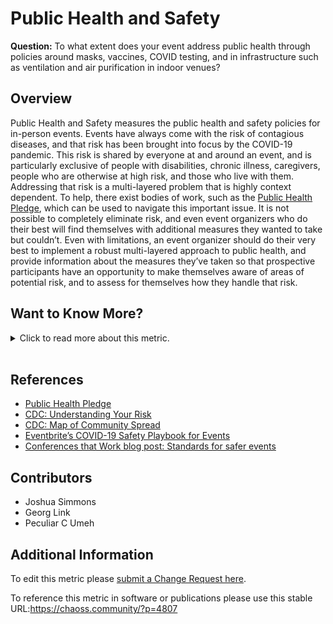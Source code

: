# Public Health and Safety

**Question:** To what extent does your event address public health through policies around masks, vaccines, COVID testing, and in infrastructure such as ventilation and air purification in indoor venues?

## Overview

Public Health and Safety measures the public health and safety policies for in-person events. Events have always come with the risk of contagious diseases, and that risk has been brought into focus by the COVID-19 pandemic. This risk is shared by everyone at and around an event, and is particularly exclusive of people with disabilities, chronic illness, caregivers, people who are otherwise at high risk, and those who live with them. Addressing that risk is a multi-layered problem that is highly context dependent. To help, there exist bodies of work, such as the [Public Health Pledge](https://publichealthpledge.com/), which can be used to navigate this important issue. It is not possible to completely eliminate risk, and even event organizers who do their best will find themselves with additional measures they wanted to take but couldn’t. Even with limitations, an event organizer should do their very best to implement a robust multi-layered approach to public health, and provide information about the measures they’ve taken so that prospective participants have an opportunity to make themselves aware of areas of potential risk, and to assess for themselves how they handle that risk.

## Want to Know More?

<span markdown="1"><details>

<summary>Click to read more about this metric.</summary>

### Data Collection Strategies

There are several different ways event organizers provide information about their public health policies and we can collect data from there:

*   [Public Health Pledge event assessments page](https://github.com/phpledge/badging)
*   Event registration form
*   Event speaker proposal flow
*   Event Health and Safety / COVID-19 / Public Health / On-site Safety page
*   Event web page

### Filter

Here are ways to look at data for public health policies :

*   Proof of vaccinations for all event attendees, staff, volunteers, speakers, and exhibitors
*   Masking policies
*   Testing
*   Venue’s sanitizing and cleaning policies
*   Indoor air quality
*   Alternative modes of participation
*   Monitoring or surveying attendees daily for signs of illness
*   Global locations of events

</details></span><br>

## References

*   [Public Health Pledge](https://publichealthpledge.com/)
*   [CDC: Understanding Your Risk](https://www.cdc.gov/coronavirus/2019-ncov/your-health/understanding-risk.html)
*   [CDC: Map of Community Spread](https://covid.cdc.gov/covid-data-tracker/#county-view?list_select_state=all_states\&list_select_county=all_counties\&data-type=CommunityLevels)
*   [Eventbrite’s COVID-19 Safety Playbook for Events](https://www.eventbrite.ie/l/covid19-event-safety/)
*   [Conferences that Work blog post: Standards for safer events](https://www.conferencesthatwork.com/index.php/event-design/2023/02/standards-for-safer-events/)

## Contributors

*   Joshua Simmons
*   Georg Link
*   Peculiar C Umeh

## Additional Information

To edit this metric please [submit a Change Request here](https://github.com/chaoss/wg-dei/blob/main/focus-areas/event-diversity/public-health-and-safety.md).

To reference this metric in software or publications please use this stable URL:<https://chaoss.community/?p=4807>

<!-- # For groupings in the knowledge base
Context tags: Event
Keyword tags: DEI, Events, Accessibility, Code of Conduct, COVID, Health
-->
